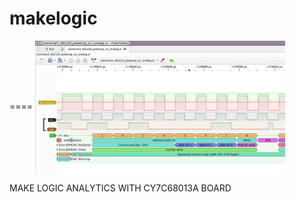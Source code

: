 # makelogic
====
<img src="https://raw.githubusercontent.com/HDPro/makelogic/master/images/image_1.png" width=400 align="center">

MAKE LOGIC ANALYTICS WITH CY7C68013A BOARD
